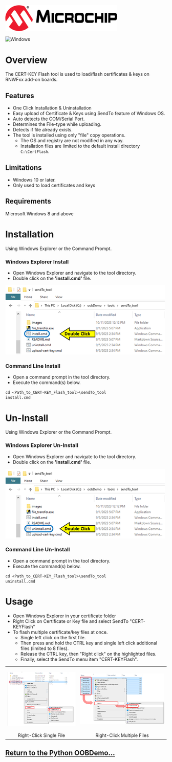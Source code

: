 <a href="https://www.microchip.com"><p align="left"><img src="./images/MicrochipLogoHorizontalBlackRed.png" width="350" alt=""></a>

<!-- https://github.com/Ileriayo/markdown-badges  -->
![Windows](https://img.shields.io/badge/Windows-0078D6?style=for-the-badge&logo=windows&logoColor=white)

# Overview
The CERT-KEY Flash tool is used to load/flash certificates & keys on RNWFxx add-on boards. 

## Features
* One Click Installation & Uninstallation
* Easy upload of Certificate & Keys using SendTo feature of Windows OS.
* Auto detects the COM/Serial Port.
* Determines the File-type while uploading.
* Detects if file already exists.
* The tool is installed using only "file" copy operations.
  * The OS and registry are not modified in any way.
  * Installation files are limited to the default install directory ```C:\CertFlash```.

## Limitations
* Windows 10 or later.
* Only used to load certificates and keys

## Requirements
Microsoft Windows 8 and above

# Installation
Using Windows Explorer or the Command Prompt.

### Windows Explorer Install
* Open Windows Explorer and navigate to the tool directory.
* Double click on the **'install.cmd'** file.
<p align="left"><img src="./images/install+.png" width="500"></p>

### Command Line Install
* Open a command prompt in the tool directory.
* Execute the command(s) below.
```
cd <Path_to_CERT-KEY_Flash_tool>\sendTo_tool
install.cmd
```

# Un-Install
Using Windows Explorer or the Command Prompt.

### Windows Explorer Un-Install
* Open Windows Explorer and navigate to the tool directory.
* Double click on the **'install.cmd'** file.
<p align="left"><img src="./images/uninstall+.png" width="500"></p>

### Command Line Un-Install
* Open a command prompt in the tool directory.
* Execute the command(s) below.
``` 
cd <Path_to_CERT-KEY_Flash_tool>\sendTo_tool
uninstall.cmd
```

# Usage
* Open Windows Explorer in your certificate folder
* Right Click on Certificate or Key file and select SendTo "CERT-KEYFlash"
* To flash multiple certificate/key files at once.
  * Single left click on the first file.
  * Then press and hold the CTRL key and single left click additional files (limited to 8 files).
  * Release the CTRL key, then "Right click" on the highlighted files.
  * Finally, select the SendTo menu item "CERT-KEYFlash".

| | |
|:-:|:-:|
|<p align="left"><img src="./images/sendTo.png" width="400"></p>|<p align="left"><img src="./images/sendTo3+_2.png" width="500"></p>|
|Right-Click Single File |Right-Click Multiple Files |

## [Return to the Python OOBDemo...](../../readme.md#uploading-certificates-to-the-module-1)
